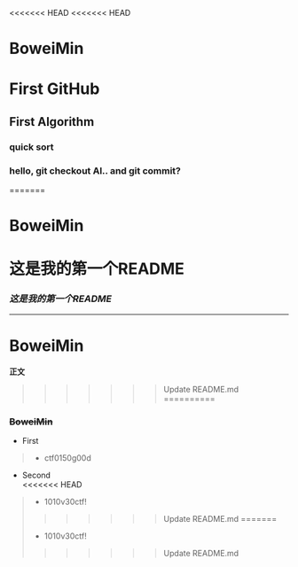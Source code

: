 <<<<<<< HEAD
<<<<<<< HEAD
# BoweiMin  
First GitHub
========
First Algorithm
------
### quick sort
### hello, git checkout Al.. and git commit? 
=======
# BoweiMin
这是我的第一个README
=======
### *这是我的第一个README*
***
# **BoweiMin**  
**正文**
>>>>>>> Update README.md
==========  
### ~~BoweiMin~~
*  First
> + ctf0150g00d 
*  Second  
<<<<<<< HEAD
  > + 1010v30ctf!
>>>>>>> Update README.md
=======
> + 1010v30ctf!
>>>>>>> Update README.md
